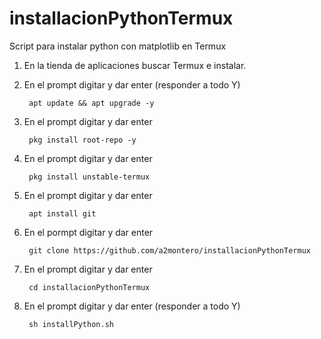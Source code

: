 # installacionPythonTermux
Script para instalar python con matplotlib en Termux

1. En la tienda de aplicaciones buscar Termux e instalar.
2. En el prompt digitar  y dar enter (responder a todo Y)

        apt update && apt upgrade -y
3. En el prompt digitar  y dar enter

        pkg install root-repo -y 
4. En el prompt digitar  y dar enter        
        
        pkg install unstable-termux
5. En el prompt digitar y dar enter

        apt install git 
6. En el pormpt digitar y dar enter

        git clone https://github.com/a2montero/installacionPythonTermux        
7. En el prompt digitar y dar enter

        cd installacionPythonTermux
8. En el prompt digitar y dar enter (responder a todo Y)

        sh installPython.sh 
